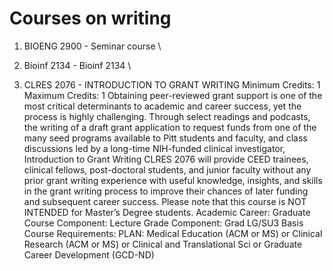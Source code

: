 # Courses on writing 
1. BIOENG 2900 - Seminar course \
2. Bioinf 2134 - Bioinf 2134 \

3. CLRES 2076 - INTRODUCTION TO GRANT WRITING
Minimum Credits: 1
Maximum Credits: 1
Obtaining peer-reviewed grant support is one of the most critical determinants to academic and career success, yet the process is highly challenging. Through select readings and podcasts, the writing of a draft grant application to request funds from one of the many seed programs available to Pitt students and faculty, and class discussions led by a long-time NIH-funded clinical investigator, Introduction to Grant Writing CLRES 2076 will provide CEED trainees, clinical fellows, post-doctoral students, and junior faculty without any prior grant writing experience with useful knowledge, insights, and skills in the grant writing process to improve their chances of later funding and subsequent career success. Please note that this course is NOT INTENDED for Master’s Degree students.
Academic Career: Graduate
Course Component: Lecture
Grade Component: Grad LG/SU3 Basis
Course Requirements: PLAN: Medical Education (ACM or MS) or Clinical Research (ACM or MS) or Clinical and Translational Sci or Graduate Career Development (GCD-ND)
